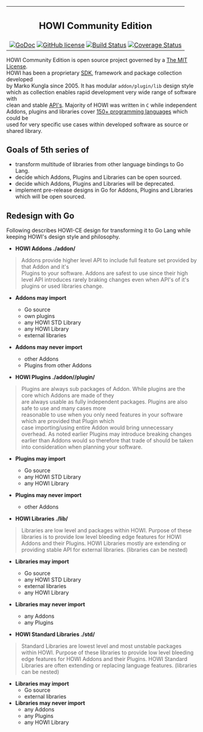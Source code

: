 | |
| :---: |
| <h2> HOWI Community Edition </h2> |
| [![GoDoc][godoc-image]][godoc-url] [![GitHub license][license-image]][license-url] [![Build Status][travis-ci-image]][travis-ci-url] [![Coverage Status][coverage-image]][coverage-url] |

HOWI Community Edition is open source project governed by a [The MIT License][license-url].  
HOWI has been a proprietary [SDK][sdk-link], framework and package collection developed  
by Marko Kungla since 2005. It has modular `addon/plugin/lib` design style  
which as collection enables rapid development very wide range of software with  
clean and stable [API's][api-link]. Majority of HOWI was written in `C` while independent  
Addons, plugins and libraries cover [150+ programming languages][lang-stats-link] which could be  
used for very specific use cases within developed software as source or shared library.  

## Goals of 5th series of

- transform multitude of libraries from other language bindings to Go Lang.
- decide which Addons, Plugins and Libraries can be open sourced.
- decide which Addons, Plugins and Libraries will be deprecated.
- implement pre-release designs in Go for Addons, Plugins and Libraries which will be open sourced.

## Redesign with Go
Following describes HOWI-CE design for transforming it to Go Lang while keeping
HOWI's design style and philosophy.

- **HOWI Addons ./addon/<addon-name>**  
> Addons provide higher level API to include full feature set provided by that Addon and it's  
> Plugins to your software. Addons are safest to use since their high level API introduces rarely
> braking changes even when API's of it's plugins or used libraries change.

  - **Addons may import**
    - Go source
    - own plugins
    - any HOWI STD Library
    - any HOWI Library
    - external libraries
  - **Addons may never import**  
    - other Addons
    - Plugins from other Addons

- **HOWI Plugins ./addon/<addon-name>/plugin/<plugin-name>**  
> Plugins are always sub packages of Addon. While plugins are the core which Addons are made of they  
> are always usable as fully independent packages. Plugins are also safe to use and many cases more  
> reasonable to use when you only need features in your software which are provided that Plugin which  
> case importing/using entire Addon would bring unnecessary overhead. As noted earlier Plugins may
> introduce breaking changes earlier than Addons would so therefore that trade of should be taken  
> into consideration when planning your software.   

  - **Plugins may import**
    - Go source
    - any HOWI STD Library
    - any HOWI Library
  - **Plugins may never import**
    - other Addons

- **HOWI Libraries ./lib/<library-name>**  
> Libraries are low level and packages within HOWI. Purpose of these libraries is
> to provide low level bleeding edge features for HOWI Addons and their Plugins.
> HOWI Libraries mostly are extending or providing stable API for external libraries.
> (libraries can be nested)

  - **Libraries may import**
    - Go source
    - any HOWI STD Library
    - external libraries
    - any HOWI Library
  - **Libraries may never import**
    - any Addons
    - any Plugins

- **HOWI Standard Libraries ./std/<library-name>**  
> Standard Libraries are lowest level and most unstable packages within HOWI. Purpose of these
> libraries to provide low level bleeding edge features for HOWI Addons and their Plugins.
> HOWI Standard Libraries are often extending or replacing language features.
> (libraries can be nested)

  - **Libraries may import**
    - Go source
    - external libraries
  - **Libraries may never import**
    - any Addons
    - any Plugins
    - any HOWI Library

<!-- ASSETS and LINKS -->
[sdk-link]: https://en.wikipedia.org/wiki/Software_development_kit
[api-link]: https://en.wikipedia.org/wiki/Application_programming_interface
[lang-stats-link]: https://github.com/howi-ce/howi/blob/master/docs/orig-langs.md
<!-- travis-ci -->
[travis-ci-image]: https://travis-ci.org/howi-ce/howi.svg?branch=master
[travis-ci-url]: https://travis-ci.org/howi-ce/howi

<!-- License -->
[license-image]: https://img.shields.io/badge/license-MIT-blue.svg?style=flat-square
[license-url]: https://raw.githubusercontent.com/howi-ce/howi/master/LICENSE

<!-- godoc -->
[godoc-image]: https://godoc.org/github.com/howi-ce/howi?status.png
[godoc-url]: https://godoc.org/github.com/howi-ce/howi

<!-- coverage -->
[coverage-image]: https://coveralls.io/repos/github/howi-ce/howi/badge.svg?branch=master
[coverage-url]: https://coveralls.io/github/howi-ce/howi?branch=master

